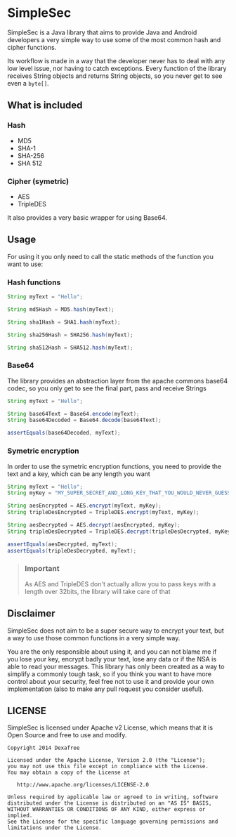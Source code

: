# SimpleSec

SimpleSec is a Java library that aims to provide Java and Android developers a very simple way to use some of the most common hash and cipher functions.

Its workflow is made in a way that the developer never has to deal with any low level issue, nor having to catch exceptions.
Every function of the library receives String objects and returns String objects, so you never get to see even a `byte[]`.

## What is included

### Hash
* MD5
* SHA-1
* SHA-256
* SHA 512

### Cipher (symetric)
* AES
* TripleDES

It also provides a very basic wrapper for using Base64.

## Usage
For using it you only need to call the static methods of the function you want to use:


### Hash functions

```java
String myText = "Hello";

String md5Hash = MD5.hash(myText);

String sha1Hash = SHA1.hash(myText);

String sha256Hash = SHA256.hash(myText);

String sha512Hash = SHA512.hash(myText);
```

### Base64
The library provides an abstraction layer from the apache commons base64 codec, so you only get to see the final part, pass and receive Strings

```java
String myText = "Hello";

String base64Text = Base64.encode(myText);
String base64Decoded = Base64.decode(base64Text);

assertEquals(base64Decoded, myText);
```

### Symetric encryption
In order to use the symetric encryption functions, you need to provide the text and a key, which can be any length you want

```java
String myText = "Hello";
String myKey = "MY_SUPER_SECRET_AND_LONG_KEY_THAT_YOU_WOULD_NEVER_GUESS";

String aesEncrypted = AES.encrypt(myText, myKey);
String tripleDesEncrypted = TripleDES.encrypt(myText, myKey);

String aesDecrypted = AES.decrypt(aesEncrypted, myKey);
String tripleDesDecrypted = TripleDES.decrypt(tripleDesDecrypted, myKey);

assertEquals(aesDecrypted, myText);
assertEquals(tripleDesDecrypted, myText);
```

> ### Important
> As AES and TripleDES don't actually allow you to pass keys with a length over 32bits, the library will take care of that


## Disclaimer
SimpleSec does not aim to be a super secure way to encrypt your text, but a way to use those common functions in a very simple way.

You are the only responsible about using it, and you can not blame me if you lose your key, encrypt badly your text, lose any data or if the NSA is able to read your messages.
This library has only been created as a way to simplify a commonly tough task, so if you think you want to have more control about your security, feel free not to use it and provide your own implementation (also to make any pull request you consider useful).

## LICENSE

SimpleSec is licensed under Apache v2 License, which means that it is Open Source and free to use and modify.

```
Copyright 2014 Dexafree

Licensed under the Apache License, Version 2.0 (the "License");
you may not use this file except in compliance with the License.
You may obtain a copy of the License at

   http://www.apache.org/licenses/LICENSE-2.0

Unless required by applicable law or agreed to in writing, software
distributed under the License is distributed on an "AS IS" BASIS,
WITHOUT WARRANTIES OR CONDITIONS OF ANY KIND, either express or implied.
See the License for the specific language governing permissions and
limitations under the License.
```
